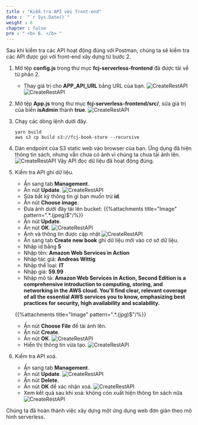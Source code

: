 ```yaml
---
title : "Kiểm tra API với front-end"
date :  "`r Sys.Date()`" 
weight : 6
chapter : false
pre : " <b> 6. </b> "
---
```

Sau khi kiểm tra các API hoạt động đúng với Postman, chúng ta sẽ kiểm tra các API được gọi với front-end xây dựng từ bước 2.

1. Mở tệp **config.js** trong thư mục **fcj-serverless-frontend** đã được tải về từ phần 2.
    - Thay giá trị cho **APP_API_URL** bằng URL của bạn.
![CreateRestAPI](/images/temp/1/83.png?width=90pc)
![CreateRestAPI](/images/temp/1/84.png?width=90pc)

2. Mở tệp **App.js** trong thư mục **fcj-serverless-frontend/src/**, sửa giá trị của biến **isAdmin** thành **true**.
![CreateRestAPI](/images/temp/1/85.png?width=90pc)

3. Chạy các dòng lệnh dưới đây.
    ```
    yarn build
    aws s3 cp build s3://fcj-book-store --recursive
    ```

4. Dán endpoint của S3 static web vào browser của bạn. Ứng dụng đã hiện thông tin sách, nhưng vẫn chưa có ảnh vì chúng ta chưa tải ảnh lên.
![CreateRestAPI](/images/temp/1/86.png?width=90pc)
Vậy API đọc dữ liệu đã hoạt động đúng.

5. Kiểm tra API ghi dữ liệu.
    - Ấn sang tab **Management**.
    - Ấn nút **Update**.
  ![CreateRestAPI](/images/temp/1/87.png?width=90pc)
    - Sửa bất kỳ thông tin gì bạn muốn trừ **id**.
    - Ấn nút **Choose image**.
    - Đưa ảnh dưới đây tải lên bucket:
    {{%attachments title="Image" pattern=".*\.(jpeg)$"/%}}
    - Ấn nút **Update**.
    - Ấn nút **OK**.
  ![CreateRestAPI](/images/temp/1/88.png?width=90pc)
    - Ảnh và thông tin được cập nhật
  ![CreateRestAPI](/images/temp/1/89.png?width=90pc)
    - Ấn sang tab **Create new book** ghi dữ liệu mới vào cơ sở dữ liệu.
    - Nhập id bằng **5**
    - Nhập tên: **Amazon Web Services in Action**
    - Nhập tác giả: **Andreas Wittig**
    - Nhập thể loại: **IT**
    - Nhập giá: **59.99**
    - Nhập mô tả: **Amazon Web Services in Action, Second Edition is a comprehensive introduction to computing, storing, and networking in the AWS cloud. You'll find clear, relevant coverage of all the essential AWS services you to know, emphasizing best practices for security, high availability and scalability.**

    {{%attachments title="Image" pattern=".*\.(jpg)$"/%}}

    - Ấn nút **Choose File** để tải ảnh lên.
    - Ấn nút **Create**.
    - Ấn nút **OK**.
  ![CreateRestAPI](/images/temp/1/90.png?width=90pc)
    - Hiển thị thông tin vừa tạo.
  ![CreateRestAPI](/images/temp/1/91.png?width=90pc)

6. Kiểm tra API xoá.  
    - Ấn sang tab **Management**.
    - Ấn nút **Update**.
  ![CreateRestAPI](/images/temp/1/92.png?width=90pc)
    - Ấn nút **Delete**.
    - Ấn nút **OK** để xác nhận xoá.
  ![CreateRestAPI](/images/temp/1/93.png?width=90pc)
    - Xem kết quả sau khi xoá: không còn xuất hiện thông tin sách nữa
  ![CreateRestAPI](/images/temp/1/94.png?width=90pc)

Chúng ta đã hoàn thành việc xây dựng một ứng dụng web đơn giản theo mô hình serverless. 
